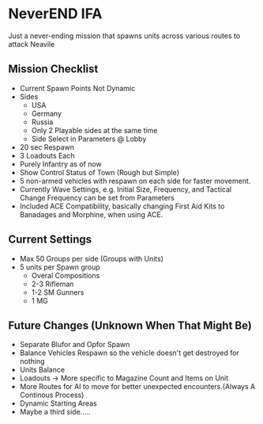 # NeverEND IFA

Just a never-ending mission that spawns units across various routes to attack Neavile

## Mission Checklist

* Current Spawn Points Not Dynamic
* Sides
	* USA
	* Germany
	* Russia
	* Only 2 Playable sides at the same time
	* Side Select in Parameters @ Lobby
* 20 sec Respawn
* 3 Loadouts Each
* Purely Infantry as of now
* Show Control Status of Town (Rough but Simple)
* 5 non-armed vehicles with respawn on each side for faster movement.
* Currently Wave Settings, e.g. Initial Size, Frequency, and Tactical Change Frequency can be set from Parameters
* Included ACE Compatibility, basically changing First Aid Kits to Banadages and Morphine, when using ACE.

## Current Settings

* Max 50 Groups per side (Groups with Units)
* 5 units per Spawn group
	* Overal Compositions
	* 2-3 Rifleman
	* 1-2 SM Gunners
	* 1 MG
	
## Future Changes (Unknown When That Might Be)

* Separate Blufor and Opfor Spawn
* Balance Vehicles Respawn so the vehicle doesn't get destroyed for nothing
* Units Balance
* Loadouts -> More specific to Magazine Count and Items on Unit
* More Routes for AI to move for better unexpected encounters.(Always A Continous Process)
* Dynamic Starting Areas
* Maybe a third side.....
	

